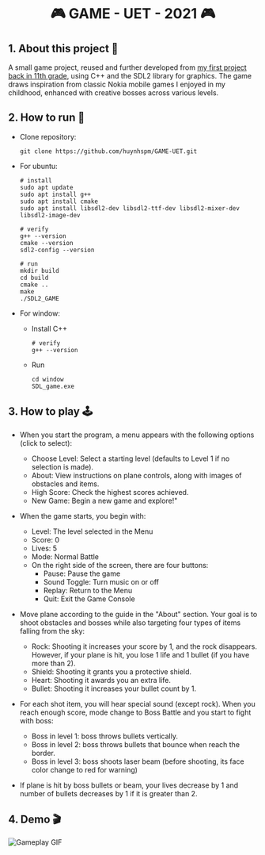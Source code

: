 # <div align="center"> 🎮 GAME - UET - 2021 🎮

## **1. About this project 📝**

A small game project, reused and further developed from [my first project back in 11th grade](https://github.com/huynhspm/First-Product), using C++ and the SDL2 library for graphics. The game draws inspiration from classic Nokia mobile games I enjoyed in my childhood, enhanced with creative bosses across various levels.

## **2. How to run 🚀**
- Clone repository:

      git clone https://github.com/huynhspm/GAME-UET.git

- For ubuntu:

      # install
      sudo apt update
      sudo apt install g++ 
      sudo apt install cmake
      sudo apt install libsdl2-dev libsdl2-ttf-dev libsdl2-mixer-dev libsdl2-image-dev

      # verify
      g++ --version
      cmake --version
      sdl2-config --version

      # run
      mkdir build
      cd build
      cmake ..
      make
      ./SDL2_GAME

- For window: 
  - Install C++

        # verify
        g++ --version

  - Run

        cd window
        SDL_game.exe


## **3. How to play 🕹️**
- When you start the program, a menu appears with the following options (click to select):
  - Choose Level: Select a starting level (defaults to Level 1 if no selection is made).
  - About: View instructions on plane controls, along with images of obstacles and items.
  - High Score: Check the highest scores achieved.
  - New Game: Begin a new game and explore!"

- When the game starts, you begin with:
  - Level: The level selected in the Menu
  - Score: 0
  - Lives: 5
  - Mode: Normal Battle
  - On the right side of the screen, there are four buttons:
  	- Pause: Pause the game
  	- Sound Toggle: Turn music on or off
  	- Replay: Return to the Menu
  	- Quit: Exit the Game Console

- Move plane according to the guide in the "About" section. Your goal is to shoot obstacles and bosses while also targeting four types of items falling from the sky:
	- Rock: Shooting it increases your score by 1, and the rock disappears. However, if your plane is hit, you lose 1 life and 1 bullet (if you have more than 2).
	- Shield: Shooting it grants you a protective shield.
	- Heart: Shooting it awards you an extra life.
	- Bullet: Shooting it increases your bullet count by 1.

- For each shot item, you will hear special sound (except rock). When you reach enough score, mode change to Boss Battle and you start to fight with boss:
  - Boss in level 1: boss throws bullets vertically.
  - Boss in level 2: boss throws bullets that bounce when reach the border.  
  - Boss in level 3: boss shoots laser beam (before shooting, its face color change to red for warning)

- If plane is hit by boss bullets or beam, your lives decrease by 1 and number of bullets decreases by 1 if it is greater than 2.


## **4. Demo 🎬**
![Gameplay GIF](demo.gif)